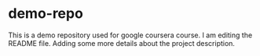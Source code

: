 # demo-repo
This is a demo repository used for google coursera course.
I am editing the README file. Adding some more details about the project description.
